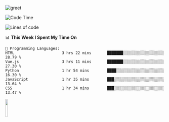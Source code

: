 ![greet](https://user-images.githubusercontent.com/44234583/146624354-9d461392-3676-4e7a-b12f-debc7319f53b.gif) 


<!--START_SECTION:waka-->
![Code Time](http://img.shields.io/badge/Code%20Time-567%20hrs%2012%20mins-blue)

![Lines of code](https://img.shields.io/badge/From%20Hello%20World%20I%27ve%20Written-3.9%20million%20lines%20of%20code-blue)

📊 **This Week I Spent My Time On** 

```text
💬 Programming Languages: 
HTML                     3 hrs 22 mins       ███████░░░░░░░░░░░░░░░░░░   28.79 % 
Vue.js                   3 hrs 11 mins       ███████░░░░░░░░░░░░░░░░░░   27.30 % 
Python                   1 hr 54 mins        ████░░░░░░░░░░░░░░░░░░░░░   16.30 % 
JavaScript               1 hr 35 mins        ███░░░░░░░░░░░░░░░░░░░░░░   13.64 % 
CSS                      1 hr 34 mins        ███░░░░░░░░░░░░░░░░░░░░░░   13.47 % 
```


<!--END_SECTION:waka-->
<img src="https://user-images.githubusercontent.com/44234583/191059235-95ebfce1-7fc7-4eee-baff-214d902e7c18.gif" width="12%"/>
